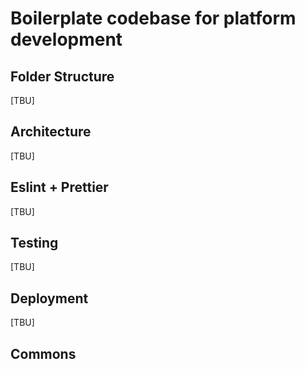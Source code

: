 # Boilerplate codebase for platform development

## Folder Structure

[TBU]

## Architecture

[TBU]

## Eslint + Prettier

[TBU]

## Testing

[TBU]

## Deployment

[TBU]

## Commons

